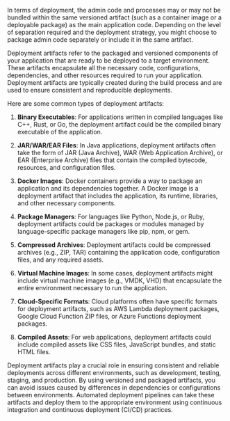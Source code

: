 In terms of deployment, the admin code and processes may or may not be bundled within the same versioned artifact (such as a container image or a deployable package) as the main application code. Depending on the level of separation required and the deployment strategy, you might choose to package admin code separately or include it in the same artifact.




Deployment artifacts refer to the packaged and versioned components of your application that are ready to be deployed to a target environment. These artifacts encapsulate all the necessary code, configurations, dependencies, and other resources required to run your application. Deployment artifacts are typically created during the build process and are used to ensure consistent and reproducible deployments.

Here are some common types of deployment artifacts:

1. **Binary Executables**: For applications written in compiled languages like C++, Rust, or Go, the deployment artifact could be the compiled binary executable of the application.

2. **JAR/WAR/EAR Files**: In Java applications, deployment artifacts often take the form of JAR (Java Archive), WAR (Web Application Archive), or EAR (Enterprise Archive) files that contain the compiled bytecode, resources, and configuration files.

3. **Docker Images**: Docker containers provide a way to package an application and its dependencies together. A Docker image is a deployment artifact that includes the application, its runtime, libraries, and other necessary components.

4. **Package Managers**: For languages like Python, Node.js, or Ruby, deployment artifacts could be packages or modules managed by language-specific package managers like pip, npm, or gem.

5. **Compressed Archives**: Deployment artifacts could be compressed archives (e.g., ZIP, TAR) containing the application code, configuration files, and any required assets.

6. **Virtual Machine Images**: In some cases, deployment artifacts might include virtual machine images (e.g., VMDK, VHD) that encapsulate the entire environment necessary to run the application.

7. **Cloud-Specific Formats**: Cloud platforms often have specific formats for deployment artifacts, such as AWS Lambda deployment packages, Google Cloud Function ZIP files, or Azure Functions deployment packages.

8. **Compiled Assets**: For web applications, deployment artifacts could include compiled assets like CSS files, JavaScript bundles, and static HTML files.

Deployment artifacts play a crucial role in ensuring consistent and reliable deployments across different environments, such as development, testing, staging, and production. By using versioned and packaged artifacts, you can avoid issues caused by differences in dependencies or configurations between environments. Automated deployment pipelines can take these artifacts and deploy them to the appropriate environment using continuous integration and continuous deployment (CI/CD) practices.